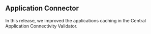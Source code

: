## Application Connector

In this release, we improved the applications caching in the Central Application Connectivity Validator.